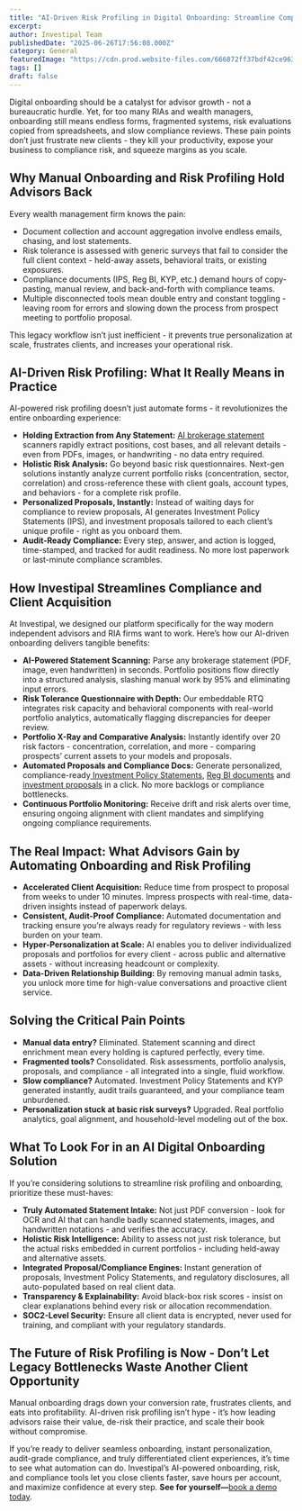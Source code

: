 ```yaml
---
title: "AI-Driven Risk Profiling in Digital Onboarding: Streamline Compliance and Client Acquisition"
excerpt: 
author: Investipal Team
publishedDate: "2025-06-26T17:56:08.000Z"
category: General
featuredImage: "https://cdn.prod.website-files.com/666872ff37bdf42ce9637d77/685ccaa7df215095c38ecd9b_structure-light-led-movement-158826.jpeg"
tags: []
draft: false
---
```

<p id=>Digital onboarding should be a catalyst for advisor growth - not a bureaucratic hurdle. Yet, for too many RIAs and wealth managers, onboarding still means endless forms, fragmented systems, risk evaluations copied from spreadsheets, and slow compliance reviews. These pain points don’t just frustrate new clients - they kill your productivity, expose your business to compliance risk, and squeeze margins as you scale.</p><h2 id=>Why Manual Onboarding and Risk Profiling Hold Advisors Back</h2><p id=>Every wealth management firm knows the pain:</p><ul id=><li id=>Document collection and account aggregation involve endless emails, chasing, and lost statements.</li><li id=>Risk tolerance is assessed with generic surveys that fail to consider the full client context - held-away assets, behavioral traits, or existing exposures.</li><li id=>Compliance documents (IPS, Reg BI, KYP, etc.) demand hours of copy-pasting, manual review, and back-and-forth with compliance teams.</li><li id=>Multiple disconnected tools mean double entry and constant toggling - leaving room for errors and slowing down the process from prospect meeting to portfolio proposal.</li></ul><p id=>This legacy workflow isn’t just inefficient - it prevents true personalization at scale, frustrates clients, and increases your operational risk.</p><h2 id=>AI-Driven Risk Profiling: What It Really Means in Practice</h2><p id=>AI-powered risk profiling doesn’t just automate forms - it revolutionizes the entire onboarding experience:</p><ul id=><li id=><strong id=>Holding Extraction from Any Statement:</strong> <a href=/features/automated-statement-scanner>AI brokerage statement</a> scanners rapidly extract positions, cost bases, and all relevant details - even from PDFs, images, or handwriting - no data entry required.</li><li id=><strong id=>Holistic Risk Analysis:</strong> Go beyond basic risk questionnaires. Next-gen solutions instantly analyze current portfolio risks (concentration, sector, correlation) and cross-reference these with client goals, account types, and behaviors - for a complete risk profile.</li><li id=><strong id=>Personalized Proposals, Instantly:</strong> Instead of waiting days for compliance to review proposals, AI generates Investment Policy Statements (IPS), and investment proposals tailored to each client’s unique profile - right as you onboard them.</li><li id=><strong id=>Audit-Ready Compliance:</strong> Every step, answer, and action is logged, time-stamped, and tracked for audit readiness. No more lost paperwork or last-minute compliance scrambles.</li></ul><h2 id=>How Investipal Streamlines Compliance and Client Acquisition</h2><p id=>At Investipal, we designed our platform specifically for the way modern independent advisors and RIA firms want to work. Here’s how our AI-driven onboarding delivers tangible benefits:</p><ul id=><li id=><strong id=>AI-Powered Statement Scanning:</strong> Parse any brokerage statement (PDF, image, even handwritten) in seconds. Portfolio positions flow directly into a structured analysis, slashing manual work by 95% and eliminating input errors.</li><li id=><strong id=>Risk Tolerance Questionnaire with Depth:</strong> Our embeddable RTQ integrates risk capacity and behavioral components with real-world portfolio analytics, automatically flagging discrepancies for deeper review.</li><li id=><strong id=>Portfolio X-Ray and Comparative Analysis:</strong> Instantly identify over 20 risk factors - concentration, correlation, and more - comparing prospects’ current assets to your models and proposals.</li><li id=><strong id=>Automated Proposals and Compliance Docs:</strong> Generate personalized, compliance-ready<a href=/features/investment-policy-statements> Investment Policy Statements</a>, <a href=/features/regulation-best-interest-generator>Reg BI documents</a> and<a href=/blog-posts/how-to-create-professional-investment-proposals-in-under-10-minutes> investment proposals</a> in a click. No more backlogs or compliance bottlenecks.</li><li id=><strong id=>Continuous Portfolio Monitoring:</strong> Receive drift and risk alerts over time, ensuring ongoing alignment with client mandates and simplifying ongoing compliance requirements.</li></ul><h2 id=>The Real Impact: What Advisors Gain by Automating Onboarding and Risk Profiling</h2><ul id=><li id=><strong id=>Accelerated Client Acquisition:</strong> Reduce time from prospect to proposal from weeks to under 10 minutes. Impress prospects with real-time, data-driven insights instead of paperwork delays.</li><li id=><strong id=>Consistent, Audit-Proof Compliance:</strong> Automated documentation and tracking ensure you’re always ready for regulatory reviews - with less burden on your team.</li><li id=><strong id=>Hyper-Personalization at Scale:</strong> AI enables you to deliver individualized proposals and portfolios for every client - across public and alternative assets - without increasing headcount or complexity.</li><li id=><strong id=>Data-Driven Relationship Building:</strong> By removing manual admin tasks, you unlock more time for high-value conversations and proactive client service.</li></ul><h2 id=>Solving the Critical Pain Points</h2><ul id=><li id=><strong id=>Manual data entry?</strong> Eliminated. Statement scanning and direct enrichment mean every holding is captured perfectly, every time.</li><li id=><strong id=>Fragmented tools?</strong> Consolidated. Risk assessments, portfolio analysis, proposals, and compliance - all integrated into a single, fluid workflow.</li><li id=><strong id=>Slow compliance?</strong> Automated. Investment Policy Statements and KYP generated instantly, audit trails guaranteed, and your compliance team unburdened.</li><li id=><strong id=>Personalization stuck at basic risk surveys?</strong> Upgraded. Real portfolio analytics, goal alignment, and household-level modeling out of the box.</li></ul><h2 id=>What To Look For in an AI Digital Onboarding Solution</h2><p id=>If you’re considering solutions to streamline risk profiling and onboarding, prioritize these must-haves:</p><ul id=><li id=><strong id=>Truly Automated Statement Intake:</strong> Not just PDF conversion - look for OCR and AI that can handle badly scanned statements, images, and handwritten notations - and verifies the accuracy.</li><li id=><strong id=>Holistic Risk Intelligence:</strong> Ability to assess not just risk tolerance, but the actual risks embedded in current portfolios - including held-away and alternative assets.</li><li id=><strong id=>Integrated Proposal/Compliance Engines:</strong> Instant generation of proposals, Investment Policy Statements, and regulatory disclosures, all auto-populated based on real client data.</li><li id=><strong id=>Transparency &amp; Explainability:</strong> Avoid black-box risk scores - insist on clear explanations behind every risk or allocation recommendation.</li><li id=><strong id=>SOC2-Level Security:</strong> Ensure all client data is encrypted, never used for training, and compliant with your regulatory standards.</li></ul><h2 id=>The Future of Risk Profiling is Now - Don’t Let Legacy Bottlenecks Waste Another Client Opportunity</h2><p id=>Manual onboarding drags down your conversion rate, frustrates clients, and eats into profitability. AI-driven risk profiling isn’t hype - it’s how leading advisors raise their value, de-risk their practice, and scale their book without compromise.</p><p id=>If you’re ready to deliver seamless onboarding, instant personalization, audit-grade compliance, and truly differentiated client experiences, it’s time to see what automation can do. Investipal’s AI-powered onboarding, risk, and compliance tools let you close clients faster, save hours per account, and maximize confidence at every step. <strong id=>See for yourself—</strong><a href=/book-a-demo target=_blank>book a demo today</a>.</p>
